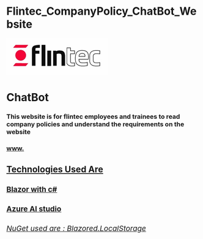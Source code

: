 # Flintec_CompanyPolicy_ChatBot_Website
![alt text](image.png)


    
<h1>ChatBot</h1>


<h3>This website is for flintec employees and trainees to read company policies and understand the requirements on the website</h3>

<u><h3>www.<h3><u>


<h3> Technologies Used Are </h3>

<h4> Blazor with c# </h4>
<h4>Azure AI studio </h4>


<h6> NuGet used are : Blazored.LocalStorage</h6>
